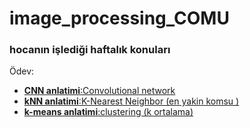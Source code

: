 # image_processing_COMU
### hocanın işlediği haftalık konuları 

Ödev:

  - [**CNN anlatimi**:Convolutional network](CNN.md)
  - [**kNN anlatimi**:K-Nearest Neighbor (en yakin komsu )](KNN.md)
  - [**k-means anlatimi**:clustering (k ortalama)](k-means.md)


